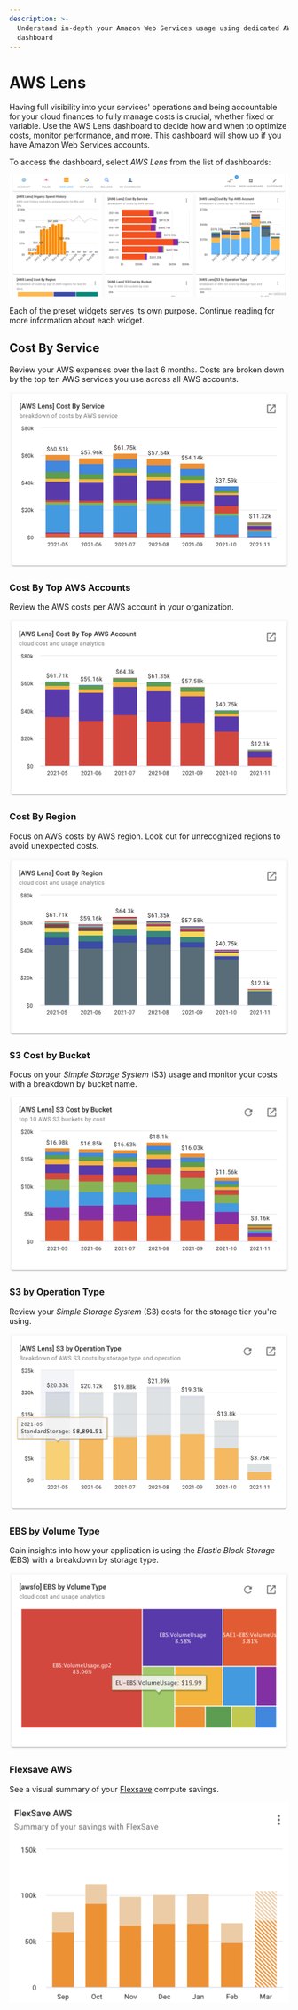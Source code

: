 ```yaml
---
description: >-
  Understand in-depth your Amazon Web Services usage using dedicated AWS Lens
  dashboard
---
```


# AWS Lens

Having full visibility into your services' operations and being accountable for your cloud finances to fully manage costs is crucial, whether fixed or variable. Use the AWS Lens dashboard to decide how and when to optimize costs, monitor performance, and more. This dashboard will show up if you have Amazon Web Services accounts.

To access the dashboard, select _AWS Lens_ from the list of dashboards:

![A screenshot showing the AWS Lens dashboard](../.gitbook/assets/cmp-dashboard-aws-lens.png)

Each of the preset widgets serves its own purpose. Continue reading for more information about each widget.

## Cost By Service

Review your AWS expenses over the last 6 months. Costs are broken down by the top ten AWS services you use across all AWS accounts.

![A screenshot of the Cost By Service report widget](../.gitbook/assets/cmp-aws-lens-widget-cost-by-service.png)

### Cost By Top AWS Accounts

Review the AWS costs per AWS account in your organization.

![A screenshot of the Cost By Top AWS Account report widget](../.gitbook/assets/cmp-aws-lens-widget-cost-by-top-aws-account.png)

### Cost By Region

Focus on AWS costs by AWS region. Look out for unrecognized regions to avoid unexpected costs.

![A screenshot of the Cost By Region report widget](../.gitbook/assets/cmp-aws-lens-widget-cost-by-region.png)

### S3 Cost by Bucket

Focus on your _Simple Storage System_ (S3) usage and monitor your costs with a breakdown by bucket name.

![A screenshot of the S3 Cost by Bucket report widget](../.gitbook/assets/cmp-aws-lens-widget-s3-cost-by-bucket.png)

### S3 by Operation Type

Review your _Simple Storage System_ (S3) costs for the storage tier you're using.

![A screenshot of the S3 by Operation Type report widget](../.gitbook/assets/cmp-aws-lens-widget-s3-operation-type.png)

### EBS by Volume Type

Gain insights into how your application is using the _Elastic Block Storage_ (EBS) with a breakdown by storage type.

![A screenshot of the EBS by Volume Type report widget](../.gitbook/assets/cmp-aws-lens-widget-ebs-by-volume-type.png)

### Flexsave AWS

See a visual summary of your [Flexsave](../flexsave/overview.md) compute savings.

![A screenshot of the Flexsave AWS report widget](../.gitbook/assets/cmp-aws-lens-widget-flexsave-aws.png)

